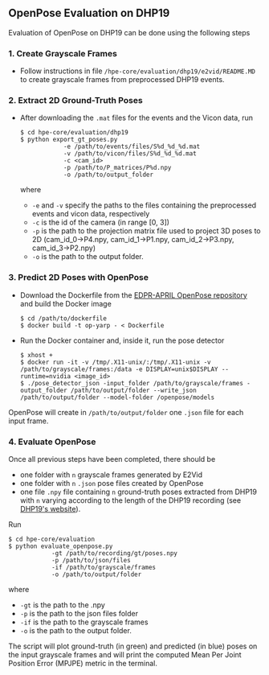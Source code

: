 ## OpenPose Evaluation on DHP19
Evaluation of OpenPose on DHP19 can be done using the following steps


### 1. Create Grayscale Frames
- Follow instructions in file `/hpe-core/evaluation/dhp19/e2vid/README.MD` to create grayscale frames from preprocessed
DHP19 events.


### 2. Extract 2D Ground-Truth Poses
- After downloading the `.mat` files for the events and the Vicon data, run
  ```shell
  $ cd hpe-core/evaluation/dhp19
  $ python export_gt_poses.py
              -e /path/to/events/files/S%d_%d_%d.mat
              -v /path/to/vicon/files/S%d_%d_%d.mat
              -c <cam_id>
              -p /path/to/P_matrices/P%d.npy
              -o /path/to/output_folder
  ```

  where
  * `-e` and `-v` specify the paths to the files containing the preprocessed events and vicon data, respectively
  * `-c` is the id of the camera (in range [0, 3])
  * `-p` is the path to the projection matrix file used to project 3D poses to 2D (cam_id_0->P4.npy, cam_id_1->P1.npy, cam_id_2->P3.npy, cam_id_3->P2.npy)
  * `-o` is the path to the output folder.


### 3. Predict 2D Poses with OpenPose
- Download the Dockerfile from the [EDPR-APRIL OpenPose repository](https://github.com/event-driven-robotics/EDPR-APRIL/tree/openpose-yarp-docker)
and build the Docker image
  ```shell
  $ cd /path/to/dockerfile
  $ docker build -t op-yarp - < Dockerfile
  ```
- Run the Docker container and, inside it, run the pose detector
  ```shell
  $ xhost +
  $ docker run -it -v /tmp/.X11-unix/:/tmp/.X11-unix -v /path/to/grayscale/frames:/data -e DISPLAY=unix$DISPLAY --runtime=nvidia <image_id>
  $ ./pose_detector_json -input_folder /path/to/grayscale/frames -output_folder /path/to/output/folder --write_json /path/to/output/folder --model-folder /openpose/models
  ```
OpenPose will create in `/path/to/output/folder` one `.json` file for each input frame.


### 4. Evaluate OpenPose
Once all previous steps have been completed, there should be
- one folder with `n` grayscale frames generated by E2Vid
- one folder with `n` `.json` pose files created by OpenPose
- one file `.npy` file containing `n` ground-truth poses extracted from DHP19
with `n` varying according to the length of the DHP19 recording (see [DHP19's website](https://sites.google.com/view/dhp19/home)).

Run
```shell
$ cd hpe-core/evaluation
$ python evaluate_openpose.py
            -gt /path/to/recording/gt/poses.npy
            -p /path/to/json/files
            -if /path/to/grayscale/frames
            -o /path/to/output/folder
```
where
* `-gt` is the path to the .npy
* `-p` is the path to the json files folder
* `-if` is the path to the grayscale frames
* `-o` is the path to the output folder.

The script will plot ground-truth (in green) and predicted (in blue) poses on the input grayscale frames and will print 
the computed Mean Per Joint Position Error (MPJPE) metric in the terminal.